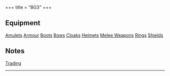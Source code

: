 +++
title = "BG3"
+++

## Equipment

[Amulets](amulets/)
[Armour](armour/)
[Boots](boots/)
[Bows](bows/)
[Cloaks](cloaks/)
[Helmets](helmets/)
[Melee Weapons](melee-weapons/)
[Rings](rings/)
[Shields](shields/)

## Notes

[Trading](trading/)


---